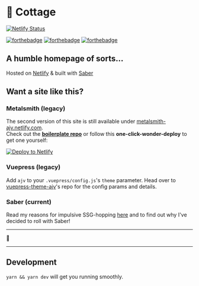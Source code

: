 # 🏡 Cottage

[![Netlify Status](https://api.netlify.com/api/v1/badges/3c4e0613-7ab3-4343-957d-ff778c957fcd/deploy-status)](https://app.netlify.com/sites/ajv/deploys)

[![forthebadge](https://forthebadge.com/images/badges/contains-technical-debt.svg)](https://forthebadge.com) [![forthebadge](https://forthebadge.com/images/badges/gluten-free.svg)](https://forthebadge.com) [![forthebadge](https://forthebadge.com/images/badges/made-with-vue.svg)](https://forthebadge.com)

## A humble homepage of sorts...

Hosted on [Netlify](https://netlify.com) & built with [Saber](https://saber.land)

## Want a site like this?

### Metalsmith (legacy)

The second version of this site is still available under [metalsmith-ajv.netlify.com](https://metalsmith-ajv.netlify.com).\
Check out the **[boilerplate repo](https://github.com/andreasvirkus/metalsmith-boilerplate)** or follow this **one-click-wonder-deploy** to
get one yourself:

[![Deploy to Netlify](https://www.netlify.com/img/deploy/button.svg)](https://app.netlify.com/start/deploy?repository=https://github.com/andreasvirkus/metalsmith-boilerplate)

### Vuepress (legacy)

Add `ajv` to your `.vuepress/config.js`'s `theme` parameter. Head over to
[vuepress-theme-ajv](https://github.com/andreasvirkus/vuepress-theme-ajv)'s repo for the config
params and details.

### Saber (current)

Read my reasons for impulsive SSG-hopping [here]() and to find out why I've decided to roll with Saber!

---

🖖

---

## Development

`yarn && yarn dev` will get you running smoothly.
